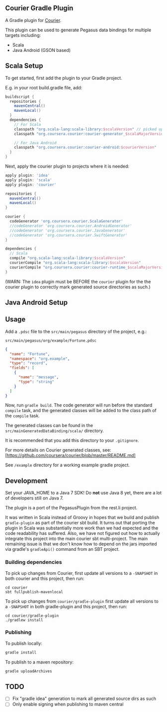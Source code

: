 Courier Gradle Plugin
---------------------

A Gradle plugin for [Courier](https://github.com/coursera/courier).

This plugin can be used to generate Pegasus data bindings for multiple targets including:

* Scala
* Java Android (GSON based)

Scala Setup
-----------

To get started, first add the plugin to your Gradle project.


E.g. in your root build.gradle file, add:

```groovy
buildscript {
  repositories {
    mavenCentral()
    mavenLocal()
  }
  dependencies {
    // For Scala
    classpath "org.scala-lang:scala-library:$scalaVersion" // picked up implicitly, but best to add it explicitly
    classpath "org.coursera.courier:courier-generator_$scalaMajorVersion:$courierVersion"

    // For Java Android
    classpath "org.coursera.courier:courier-android:$courierVersion"
  }
}
```

Next, apply the courier plugin to projects where it is needed:

```groovy
apply plugin: 'idea'
apply plugin: 'scala'
apply plugin: 'courier'

repositories {
  mavenCentral()
  mavenLocal()
}

courier {
  codeGenerator 'org.coursera.courier.ScalaGenerator'
  //codeGenerator 'org.coursera.courier.AndroidGenerator'
  //codeGenerator 'org.coursera.courier.JavaGenerator'
  //codeGenerator 'org.coursera.courier.SwiftGenerator'
}

dependencies {
  // Scala
  compile "org.scala-lang:scala-library:$scalaVersion"
  courierCompile "org.scala-lang:scala-library:$scalaVersion"
  courierCompile "org.coursera.courier:courier-runtime_$scalaMajorVersion:$courierVersion"
}
```

(WARN: The `idea` plugin must be BEFORE the `courier` plugin for the the courier plugin to correctly
mark generated source directories as such.)

Java Android Setup
------------------



Usage
-------------------

Add a `.pdsc` file to the `src/main/pegasus` directory of the project, e.g.:

`src/main/pegasus/org/example/Fortune.pdsc`

```json
{
  "name": "Fortune",
  "namespace": "org.example",
  "type": "record",
  "fields": [
    {
      "name": "message",
      "type": "string"
    }
  ]
}
```

Now, run `gradle build`. The code generator will run before the standard `compile` task, and the
generated classes will be added to the class path of the `compile` task.

The generated classes can be found in the `src/mainGeneratedDataBinding/scala/` directory.

It is recommended that you add this directory to your `.gitignore`.

For more details on Courier generated classes, see:
[https://github.com/coursera/courier/blob/master/README.md]

See `/example` directory for a working example gradle project.

Development
-----------

Set your JAVA_HOME to a Java 7 SDK!  Do **not** use Java 8 yet, there are a lot of
developers still on Java 7.

The plugin is a port of the PegasusPlugin from the rest.li project.

It was written in Scala instead of Groovy in hopes that we build and publish `gradle-plugin`
as part of the courier sbt build.  It turns out that porting the plugin in Scala was substantially
more work than we had expected and the code readability has suffered.  Also, we have not figured
out how to actually integrate this project into the main courier sbt multi-project. The main
remaining issue is that we don't know how to depend on the jars imported via gradle's `gradleApi()`
command from an SBT project.

### Building dependencies

To pick up changes from Courier, first update all versions to a `-SNAPSHOT` in both courier
and this project, then run:

```
cd courier
sbt fullpublish-mavenlocal
```

To pick up changes from `courier/gradle-plugin` first update all versions to a `-SNAPSHOT` in both
gradle-plugin and this project, then run:

```
cd courier/gradle-plugin
./gradlew install
```
### Publishing

To publish locally:

```sh
gradle install
```

To publish to a maven repository:

```sh
gradle uploadArchives

```

TODO
----
* [ ] Fix "gradle idea" generation to mark all generated source dirs as such
* [ ] Only enable signing when publishing to maven central

